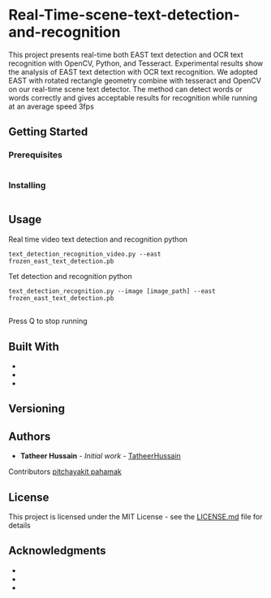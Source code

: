 # Real-Time-scene-text-detection-and-recognition

This project presents real-time both EAST text detection and OCR text recognition with OpenCV, Python, and Tesseract. Experimental results show the analysis of EAST text detection with OCR text recognition. We adopted EAST with rotated rectangle geometry combine with tesseract and OpenCV on our real-time scene text detector. The method can detect words or words correctly and gives acceptable results for recognition while running at an average speed 3fps

## Getting Started



### Prerequisites



```

```

### Installing

```

```

## Usage

Real time video text detection and recognition python 

```
text_detection_recognition_video.py --east frozen_east_text_detection.pb
```

Tet detection and recognition python 

```
text_detection_recognition.py --image [image_path] --east frozen_east_text_detection.pb
```

## 

Press Q to stop running

## Built With

* 
* 
* 



## Versioning


## Authors

* **Tatheer Hussain** - *Initial work* - [TatheerHussain](https://github.com/TatheerHussain)

Contributors [pitchayakit pahamak](https://github.com/pitchayakit)

## License

This project is licensed under the MIT License - see the [LICENSE.md](LICENSE.md) file for details

## Acknowledgments

* 
* 
* 

